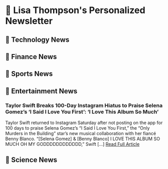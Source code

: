 # 📰 Lisa Thompson's Personalized Newsletter

## 🔹 Technology News

## 🔹 Finance News

## 🔹 Sports News

## 🔹 Entertainment News

### Taylor Swift Breaks 100-Day Instagram Hiatus to Praise Selena Gomez’s ‘I Said I Love You First’: ‘I Love This Album So Much’
Taylor Swift returned to Instagram Saturday after not posting on the app for 100 days to praise Selena Gomez&#8217;s &#8220;I Said I Love You First,&#8221; the &#8220;Only Murders in the Building&#8221; star&#8217;s new musical collaboration with her fiancé Benny Blanco. &#8220;[Selena Gomez] &#38; [Benny Blanco] I LOVE THIS ALBUM SO MUCH OH MY GODDDDDDDDDDDD,&#8221; Swift [&#8230;]
[Read Full Article](https://variety.com/2025/music/news/taylor-swift-praise-selena-gomez-i-said-i-love-you-first-1236345773/)

## 🔹 Science News

